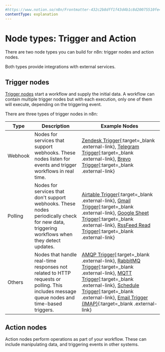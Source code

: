 ```yaml
---
#https://www.notion.so/n8n/Frontmatter-432c2b8dff1f43d4b1c8d20075510fe4
contentType: explanation
---
```


# Node types: Trigger and Action

There are two node types you can build for n8n: trigger nodes and action nodes.

Both types provide integrations with external services. 

## Trigger nodes

[Trigger nodes](/glossary.md#trigger-node-n8n) start a workflow and supply the initial data. A workflow can contain multiple trigger nodes but with each execution, only one of them will execute, depending on the triggering event.

There are three types of trigger nodes in n8n: 

| Type | Description | Example Nodes |
| --- | --- | --- |
| Webhook | Nodes for services that support webhooks. These nodes listen for events and trigger workflows in real time. | [Zendesk Trigger](https://github.com/n8n-io/n8n/tree/master/packages/nodes-base/nodes/Zendesk){:target=_blank .external-link}, [Telegram Trigger](https://github.com/n8n-io/n8n/tree/master/packages/nodes-base/nodes/Telegram){:target=_blank .external-link}, [Brevo Trigger](https://github.com/n8n-io/n8n/tree/master/packages/nodes-base/nodes/Brevo){:target=_blank .external-link} |
| Polling | Nodes for services that don't support webhooks. These nodes periodically check for new data, triggering workflows when they detect updates. | [Airtable Trigger](https://github.com/n8n-io/n8n/tree/master/packages/nodes-base/nodes/Airtable){:target=_blank .external-link}, [Gmail Trigger](https://github.com/n8n-io/n8n/tree/master/packages/nodes-base/nodes/Google/Gmail){:target=_blank .external-link}, [Google Sheet Trigger](https://github.com/n8n-io/n8n/tree/master/packages/nodes-base/nodes/Google/Sheet){:target=_blank .external-link}, [RssFeed Read Trigger](https://github.com/n8n-io/n8n/tree/master/packages/nodes-base/nodes/RssFeedRead){:target=_blank .external-link} |
| Others | Nodes that handle real-time responses not related to HTTP requests or polling. This includes message queue nodes and time-based triggers. | [AMQP Trigger](https://github.com/n8n-io/n8n/tree/master/packages/nodes-base/nodes/Amqp){:target=_blank .external-link}, [RabbitMQ Trigger](https://github.com/n8n-io/n8n/tree/master/packages/nodes-base/nodes/RabbitMQ){:target=_blank .external-link}, [MQTT Trigger](https://github.com/n8n-io/n8n/tree/master/packages/nodes-base/nodes/MQTT){:target=_blank .external-link}, [Schedule Trigger](https://github.com/n8n-io/n8n/tree/master/packages/nodes-base/nodes/Schedule){:target=_blank .external-link}, [Email Trigger (IMAP)](https://github.com/n8n-io/n8n/tree/master/packages/nodes-base/nodes/EmailReadImap){:target=_blank .external-link} |

## Action nodes

Action nodes perform operations as part of your workflow. These can include manipulating data, and triggering events in other systems.

